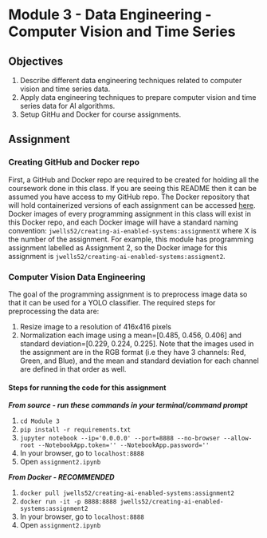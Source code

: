 # Module 3 - Data Engineering - Computer Vision and Time Series

## Objectives
1. Describe different data engineering techniques related to computer vision and time series data.
2. Apply data engineering techniques to prepare computer vision and time series data for AI algorithms.
3. Setup GitHu and Docker for course assignments.

## Assignment
### Creating GitHub and Docker repo
First, a GitHub and Docker repo are required to be created for holding all the coursework done in this class. If you are seeing this README then it can be assumed you have access to my GitHub repo. The Docker repository that will hold containerized versions of each assignment can be accessed [here](https://hub.docker.com/repository/docker/jwells52/creating-ai-enabled-systems/general). Docker images of every programming assignment in this class will exist in this Docker repo, and each Docker image will have a standard naming convention: `jwells52/creating-ai-enabled-systems:assignmentX` where X is the number of the assignment. For example, this module has programming assignment labelled as Assignment 2, so the Docker image for this assignment is `jwells52/creating-ai-enabled-systems:assigment2`.

### Computer Vision Data Engineering
The goal of the programming assignment is to preprocess image data so that it can be used for a YOLO classifier. The required steps for preprocessing the data are:
1. Resize image to a resolution of 416x416 pixels
2. Normalization each image using a mean=[0.485, 0.456, 0.406] and standard deviation=[0.229, 0.224, 0.225]. Note that the images used in the assignment are in the RGB format (i.e they have 3 channels: Red, Green, and Blue), and the mean and standard deviation for each channel are defined in that order as well.

#### Steps for running the code for this assignment
***From source - run these commands in your terminal/command prompt***
1. `cd Module 3`
2. `pip install -r requirements.txt`
3. `jupyter notebook --ip='0.0.0.0' --port=8888 --no-browser --allow-root --NotebookApp.token='' --NotebookApp.password=''`
4. In your browser, go to `localhost:8888`
5. Open `assignment2.ipynb`

***From Docker - RECOMMENDED***
1. `docker pull jwells52/creating-ai-enabled-systems:assignment2`
2. `docker run -it -p 8888:8888 jwells52/creating-ai-enabled-systems:assignment2`
3. In your browser, go to `localhost:8888`
4. Open `assignment2.ipynb`